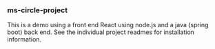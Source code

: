 ### ms-circle-project

This is a demo using a front end React using node.js and a java (spring boot) back end.    See the individual project readmes for installation information.
